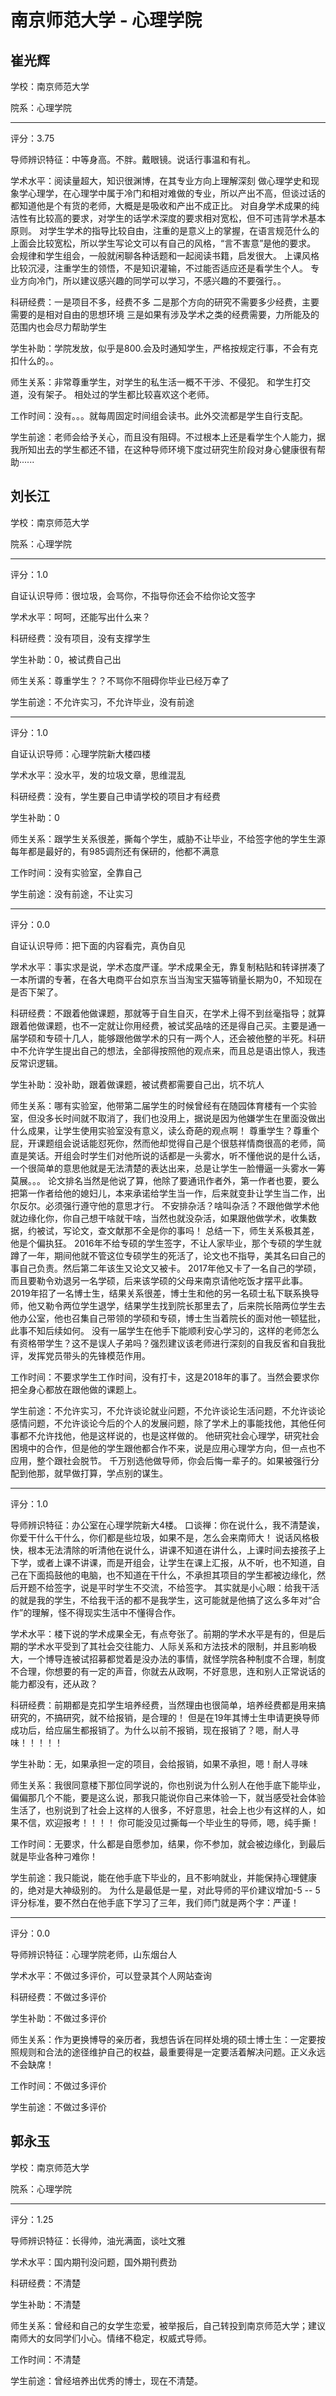 # 南京师范大学 - 心理学院

## 崔光辉

学校：南京师范大学

院系：心理学院

* * *

评分：3.75

导师辨识特征：中等身高。不胖。戴眼镜。说话行事温和有礼。

学术水平：阅读量超大，知识很渊博，在其专业方向上理解深刻
做心理学史和现象学心理学，在心理学中属于冷门和相对难做的专业，所以产出不高，但谈过话的都知道他是个有货的老师，大概是是吸收和产出不成正比。
对自身学术成果的纯洁性有比较高的要求，对学生的话学术深度的要求相对宽松，但不可违背学术基本原则。
对学生学术的指导比较自由，注重的是意义上的掌握，在语言规范什么的上面会比较宽松，所以学生写论文可以有自己的风格，“言不害意”是他的要求。
会规律和学生组会，一般就闲聊各种话题和一起阅读书籍，启发很大。
上课风格比较沉浸，注重学生的领悟，不是知识灌输，不过能否适应还是看学生个人。
专业方向冷门，所以建议感兴趣的同学可以学习，不感兴趣的不要强行。。

科研经费：一是项目不多，经费不多
二是那个方向的研究不需要多少经费，主要需要的是相对自由的思想环境
三是如果有涉及学术之类的经费需要，力所能及的范围内也会尽力帮助学生

学生补助：学院发放，似乎是800.会及时通知学生，严格按规定行事，不会有克扣什么的。。

师生关系：非常尊重学生，对学生的私生活一概不干涉、不侵犯。
和学生打交道，没有架子。
相处过的学生都比较喜欢这个老师。

工作时间：没有。。。就每周固定时间组会读书。此外交流都是学生自行支配。

学生前途：老师会给予关心，而且没有阻碍。不过根本上还是看学生个人能力，据我所知出去的学生都还不错，在这种导师环境下度过研究生阶段对身心健康很有帮助······

## 刘长江

学校：南京师范大学

院系：心理学院

* * *

评分：1.0

自证认识导师：很垃圾，会骂你，不指导你还会不给你论文签字

学术水平：呵呵，还能写出什么来？

科研经费：没有项目，没有支撑学生

学生补助：0，被试费自己出

师生关系：尊重学生？？不骂你不阻碍你毕业已经万幸了

学生前途：不允许实习，不允许毕业，没有前途

* * *

评分：1.0

自证认识导师：心理学院新大楼四楼

学术水平：没水平，发的垃圾文章，思维混乱

科研经费：没有，学生要自己申请学校的项目才有经费

学生补助：0

师生关系：跟学生关系很差，撕每个学生，威胁不让毕业，不给签字他的学生生源每年都是最好的，有985调剂还有保研的，他都不满意

工作时间：没有实验室，全靠自己

学生前途：没有前途，不让实习

* * *

评分：0.0

自证认识导师：把下面的内容看完，真伪自见

学术水平：事实求是说，学术态度严谨。学术成果全无，靠复制粘贴和转译拼凑了一本所谓的专著，在各大电商平台如京东当当淘宝天猫等销量长期为0，不知现在是否下架了。

科研经费：不跟着他做课题，那就等于自生自灭，在学术上得不到丝毫指导；就算跟着他做课题，也不一定就让你用经费，被试奖品啥的还是得自己买。主要是通一届学硕和专硕十几人，能够跟他做学术的只有一两个人，还会被他整的半死。科研中不允许学生提出自己的想法，全部得按照他的观点来，而且总是语出惊人，我违反常识逻辑。

学生补助：没补助，跟着做课题，被试费都需要自己出，坑不坑人

师生关系：哪有实验室，他带第二届学生的时候曾经有在随园体育楼有一个实验室，但没多长时间就不取消了，我们也没用上，据说是因为他嫌学生在里面没做出什么成果，让学生使用实验室没有意义，读么奇葩的观点啊！
尊重学生？尊重个屁，开课题组会说话能怼死你，然而他却觉得自己是个很慈祥情商很高的老师，简直是笑话。开组会时学生们对他所说的话都是一头雾水，听不懂他说的是什么话，一个很简单的意思他就是无法清楚的表达出来，总是让学生一脸懵逼一头雾水一筹莫展。。。
论文排名当然是他说了算，他除了要通讯作者外，第一作者也要，要么把第一作者给他的媳妇儿，本来承诺给学生当一作，后来就变卦让学生当二作，出尔反尔。必须强行遵守他的意思才行。
不安排杂活？啥叫杂活？不跟他做学术他就边缘化你，你自己想干啥就干啥，当然也就没杂活，如果跟他做学术，收集数据，约被试，写论文，查文献那不全是你的事吗！
总结一下，师生关系极其差，他是个偏执狂。
2016年不给专硕的学生签字，不让人家毕业，那个专硕的学生就蹲了一年，期间他就不管这位专硕学生的死活了，论文也不指导，美其名曰自己的事自己负责。然后第二年该生又论文又被卡。
2017年他又卡了一名自己的学硕，而且要勒令劝退另一名学硕，后来该学硕的父母来南京请他吃饭才摆平此事。
2019年招了一名博士生，结果关系很差，博士生和他的另一名硕士私下联系换导师，他又勒令两位学生退学，结果学生找到院长那里去了，后来院长陪两位学生去他办公室，他也召集自己带领的学硕和专硕，博士生当着院长的面对他一顿猛批，此事不知后续如何。
没有一届学生在他手下能顺利安心学习的，这样的老师怎么有资格带学生？这不是误人子弟吗？强烈建议该老师进行深刻的自我反省和自我批评，发挥党员带头的先锋模范作用。

工作时间：不要求学生工作时间，没有打卡，这是2018年的事了。当然会要求你把全身心都放在跟他做的课题上。

学生前途：不允许实习，不允许谈论就业问题，不允许谈论生活问题，不允许谈论感情问题，不允许谈论今后的个人的发展问题，除了学术上的事能找他，其他任何事都不允许找他，他是这样说的，也是这样做的。
他研究社会心理学，研究社会困境中的合作，但是他的学生跟他都合作不来，说是应用心理学方向，但一点也不应用，整个跟社会脱节。
千万别选他做导师，你会后悔一辈子的。如果被强行分配到他那，就早做打算，学点别的谋生。

* * *

评分：1.0

导师辨识特征：办公室在心理学院新大4楼。
口谈禅：你在说什么，我不清楚诶，你爱干什么干什么，你们都是些垃圾，如果不是，怎么会来南师大！
说话风格极快，根本无法清除的听清他在说什么，讲课不知道在讲什么，上课时间去接孩子上下学，或者上课不讲课，而是开组会，让学生在课上汇报，从不听，也不知道，自己在下面捣鼓他的电脑，也不知道在干什么，不承担其项目的学生都被边缘化，然后开题不给签字，说是平时学生不交流，不给签字。
其实就是小心眼：给我干活的就是我的学生，不给我干活的都不是我学生，这可能就是他搞了这么多年对“合作”的理解，怪不得现实生活中不懂得合作。

学术水平：楼下说的学术成果全无，有点夸张了。前期的学术水平是有的，但是后期的学术水平受到了其社会交往能力、人际关系和方法技术的限制，并且影响极大，一个博导连被试招募都觉着是没办法的事情，就怪学院各种制度不合理，制度不合理，你想要的有一定的声音，你就去从政啊，不好意思，连和别人正常说话的能力都没有，还从政？

科研经费：前期都是克扣学生培养经费，当然理由也很简单，培养经费都是用来搞研究的，不搞研究，就不给报销，是合理的！
但是在19年其博士生申请更换导师成功后，给应届生都报销了。为什么以前不报销，现在报销了？嗯，耐人寻味！！！！！

学生补助：无，如果承担一定的项目，会给报销，如果不承担，嗯！耐人寻味

师生关系：我很同意楼下那位同学说的，你也别说为什么别人在他手底下能毕业，偏偏那几个不能，要是这么说，那我只能说你自己来体验一下，就当感受社会体验生活了，也别说到了社会上这样的人很多，不好意思，社会上也少有这样的人，如果不信，欢迎报考！！！！
你可能没见过撕每一个毕业生的导师，嗯，纯手撕！

工作时间：无要求，什么都是自愿参加，结果，你不参加，就会被边缘化，到最后就是毕业各种刁难你！

学生前途：我只能说，能在他手底下毕业的，且不影响就业，并能保持心理健康的，绝对是大神级别的。
为什么是最低是一星，对此导师的平价建议增加-5 -- 5 评分标准，要不然白在他手底下学习了三年，我们师门就是两个字：严谨！

* * *

评分：0.0

导师辨识特征：心理学院老师，山东烟台人

学术水平：不做过多评价，可以登录其个人网站查询

科研经费：不做过多评价

学生补助：不做过多评价

师生关系：作为更换博导的亲历者，我想告诉在同样处境的硕士博士生：一定要按照规则和合法的途径维护自己的权益，最重要得是一定要活着解决问题。正义永远不会缺席！

工作时间：不做过多评价

学生前途：不做过多评价

## 郭永玉

学校：南京师范大学

院系：心理学院

* * *

评分：1.25

导师辨识特征：长得帅，油光满面，谈吐文雅

学术水平：国内期刊没问题，国外期刊费劲

科研经费：不清楚

学生补助：不清楚

师生关系：曾经和自己的女学生恋爱，被举报后，自己转投到南京师范大学；建议南师大的女同学们小心。情绪不稳定，权威式导师。

工作时间：不清楚

学生前途：曾经培养出优秀的博士，现在不清楚。